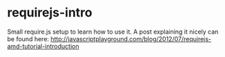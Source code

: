 requirejs-intro
===============

Small require.js setup to learn how to use it.
A post explaining it nicely can be found here:
http://javascriptplayground.com/blog/2012/07/requirejs-amd-tutorial-introduction